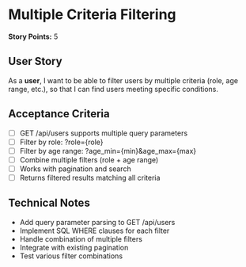 # Multiple Criteria Filtering

**Story Points:** 5

## User Story
As a **user**, I want to be able to filter users by multiple criteria (role, age range, etc.), so that I can find users meeting specific conditions.

## Acceptance Criteria
- [ ] GET /api/users supports multiple query parameters
- [ ] Filter by role: ?role={role}
- [ ] Filter by age range: ?age_min={min}&age_max={max}
- [ ] Combine multiple filters (role + age range)
- [ ] Works with pagination and search
- [ ] Returns filtered results matching all criteria

## Technical Notes
- Add query parameter parsing to GET /api/users
- Implement SQL WHERE clauses for each filter
- Handle combination of multiple filters
- Integrate with existing pagination
- Test various filter combinations 